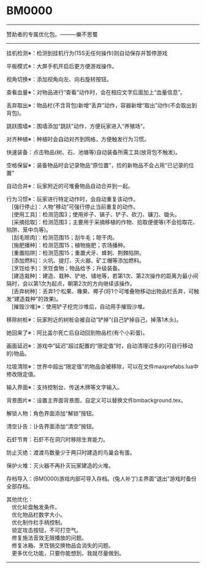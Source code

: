 
# BM0000  

------

赞助者的专属优化包。———樂不思蜀  

------

挂机检测※：检测到挂机行为(15S无任何操作)则自动保存并暂停游戏  
  
平板模式※：大屏手机开启后更方便游戏操作。  
  
视角切换※：添加视角向左、向右旋转按钮。  
  
查看血量※：对物品进行“查看”动作时，会在相应文字后面加上“血量信息”。  
  
丢弃取出※：物品栏(不含背包)新增“丢弃”动作，容器新增“取出”动作(不会取出到背包)。  
  
跳跃围墙※：围墙添加“跳跃”动作，方便玩家进入“养殖场”。  
  
对齐种植※：种植时会自动对齐到网格，方便触发行为习惯。  
  
快速装备：点击物品(树、石、池塘等)自动装备所需工具(放背包不触发)。  
  
空格保留※：装备物品时会记录物品“原位置”，捡的新物品不会占用“已记录的位置”  
  
自动合并※：玩家附近的可堆叠物品自动合并到一起。  
  
行为习惯※：玩家进行特定动作时，会自动重复该动作。  
　[强行停止]：人物“移动”可强行停止当前重复的动作。  
　[使用工具]：检测范围3；使用斧子、镐子、铲子、砍刀、镰刀、锄头。  
　[采摘拾取]：检测范围3；主要用于采摘移植的作物、拾取便便等(不会拾取花、陷阱、笼中鸟等)。  
　[刮毛晾肉]：检测范围15；刮牛毛；晾干肉。  
　[施肥播种]：检测范围15；植物施肥；农场播种。  
　[重置陷阱]：检测范围15；重置犬牙、蜂刺、荆棘陷阱。  
　[添加燃料]：火坑、提灯、灭火器、矿工帽等添加燃料。  
　[烹饪给予]：烹饪食物；物品给予；升级装备。  
　[建造栽种]：建造、栽种、铲地、铺地等，若第1次、第2次操作的距离为最小间隔时，会以第1次为起点，朝第2次的方向继续该操作。  
　[丢弃树种]：丢弃1个松果、橡果、椰子(将1个可堆叠物移动出物品栏丢弃，可触发“建造栽种”的效果)。  
　[摧毁沙堆]※：使用铲子挖完沙堆后，自动用手摧毁沙堆。  
  
移除树桩※：玩家附近的树桩会被自动“铲掉”(自己铲掉自己，掉落1木头)。  
  
她回来了※：阿比盖尔死亡后自动回到物品栏(有个小彩蛋)。  
  
画面延迟※：游戏中“延迟”超过配置的“限定值”时，自动清理过多的(可自行移动的)物品。  
  
垃圾清除※：世界中超出“限定值”的物品会被移除，可以在文件maxprefabs.lua中修改限定值。  
  
输入界面※：支持控制台、传送木牌等文字输入。  
  
背景图片※：设置主界面背景图，自定义可以替换文件bmbackground.tex。  
  
解锁人物：角色界面添加“解锁”按钮。  
  
清空讣告：讣告界面添加“清空”按钮。  
  
石虾节育：石虾不在洞穴时移除生育能力。  
  
防止灭绝：渡渡鸟数量少于两只时建造的鸟巢会有蛋。  
  
保护火堆：灭火器不再扑灭玩家建造的火堆。  
  
存档导入：(BM0000)游戏内部可导入存档。(兔人补丁)主界面“退出”游戏时备份全部存档。  
  
其他优化：  
　优化轮盘触发条件。  
　优化物品栏数字大小。  
　优化制作栏手柄控制。  
　锁定攻击按钮，不可打空气。  
　修复施法音效无限播放的问题。  
　修复冰箱、烹饪锅交换物品会消失的问题。  
　更多优化功能，只要你能想到，我就尽量做到。  

------
